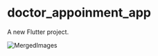# doctor_appoinment_app

A new Flutter project.


![MergedImages](https://github.com/mohiuddin13631/health_solution_app/assets/60233974/89886543-debe-42bd-b6ed-bf559069216f)
